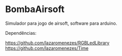 BombaAirsoft
=============

Simulador para jogo de airsoft, software para arduino.

Dependências:

https://github.com/lazaromenezes/RGBLedLibrary
https://github.com/lazaromenezes/Time
